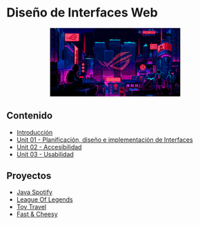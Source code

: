 # Diseño de Interfaces Web

<div align=center>
<img src="../extras/cyberpunk2.gif" alt="me" width="60%">
</div>

## Contenido
- [Introducción](./introduccion/README.md)
- [Unit 01 - Planificación, diseño e implementación de Interfaces](./unidad01/README.md)
- [Unit 02 - Accesibilidad](./unidad02/README.md)
- [Unit 03 - Usabilidad](./unidad03/README.md)

## Proyectos
- [Java Spotify](https://github.com/Chugani05/JavaSpotify.git)
- [League Of Legends](https://github.com/Chugani05/LeagueOfLegends.git)
- [Toy Travel](https://github.com/Chugani05/ToyTravel.git)
- [Fast & Cheesy](https://github.com/Chugani05/Fast-Cheesy.git)